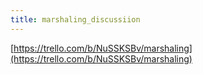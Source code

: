 ```yaml
---
title: marshaling_discussiion
---
```


[https://trello.com/b/NuSSKSBv/marshaling](https://trello.com/b/NuSSKSBv/marshaling)
